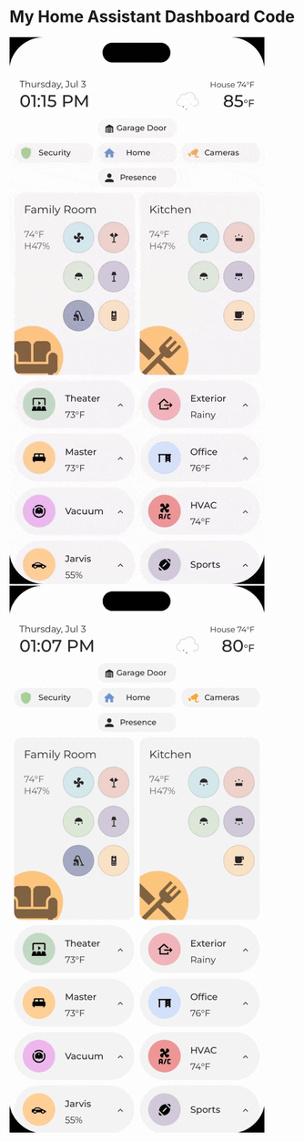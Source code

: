 # My Home Assistant Dashboard Code

![Dashboard 1](https://github.com/e1miran/HA-Mobile-Dash/blob/main/images/1_dashboard.gif?raw=true)
![Dashboard 2](https://github.com/e1miran/HA-Mobile-Dash/blob/main/images/2_dashboard.gif?raw=true)
